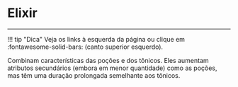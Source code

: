 # Elixir
---
!!! tip "Dica"
    Veja os links à esquerda da página ou clique em :fontawesome-solid-bars: (canto superior esquerdo).

Combinam características das poções e dos tônicos. Eles aumentam atributos secundários (embora em menor quantidade) como as poções, mas têm uma duração prolongada semelhante aos tônicos. 
